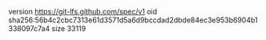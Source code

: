 version https://git-lfs.github.com/spec/v1
oid sha256:56b4c2cbc7313e61d3571d5a6d9bccdad2dbde84ec3e953b6904b1338097c7a4
size 33119
